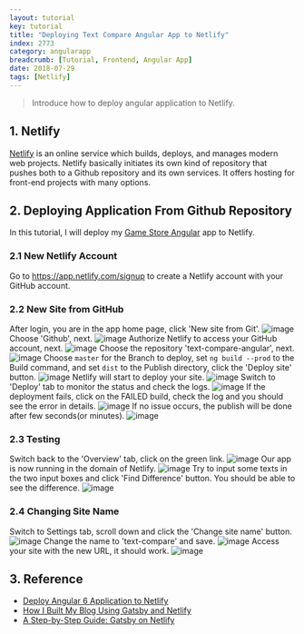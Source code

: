 ```yaml
---
layout: tutorial
key: tutorial
title: "Deploying Text Compare Angular App to Netlify"
index: 2773
category: angularapp
breadcrumb: [Tutorial, Frontend, Angular App]
date: 2018-07-29
tags: [Netlify]
---
```


> Introduce how to deploy angular application to Netlify.

## 1. Netlify
[Netlify](https://www.netlify.com/) is an online service which builds, deploys, and manages modern web projects.  Netlify basically initiates its own kind of repository that pushes both to a Github repository and its own services. It offers hosting for front-end projects with many options.

## 2. Deploying Application From Github Repository
In this tutorial, I will deploy my [Game Store Angular](https://github.com/jojozhuang/game-store-angular) app to Netlify.
### 2.1 New Netlify Account
Go to https://app.netlify.com/signup to create a Netlify account with your GitHub account.
### 2.2 New Site from GitHub
After login, you are in the app home page, click 'New site from Git'.
![image](/public/images/frontend/2773/app.png)
Choose 'Github', next.
![image](/public/images/frontend/2773/newsite.png)
Authorize Netlify to access your GitHub account, next.
![image](/public/images/frontend/2773/authorize.png)
Choose the repository 'text-compare-angular', next.
![image](/public/images/frontend/2773/repository.png)
Choose `master` for the Branch to deploy, set `ng build --prod` to the Build command, and set `dist` to the Publish directory, click the 'Deploy site' button.
![image](/public/images/frontend/2773/options.png)
Netlify will start to deploy your site.
![image](/public/images/frontend/2773/inprogress.png)
Switch to 'Deploy' tab to monitor the status and check the logs.
![image](/public/images/frontend/2773/monitor.png)
If the deployment fails, click on the FAILED build, check the log and you should see the error in details.
![image](/public/images/frontend/2773/errorlog.png)
If no issue occurs, the publish will be done after few seconds(or minutes).
![image](/public/images/frontend/2773/published.png)
### 2.3 Testing
Switch back to the 'Overview' tab, click on the green link.
![image](/public/images/frontend/2773/overview.png)
Our app is now running in the domain of Netlify.
![image](/public/images/frontend/2773/diff.png)
Try to input some texts in the two input boxes and click 'Find Difference' button. You should be able to see the difference.
![image](/public/images/frontend/2773/compare.png)
### 2.4 Changing Site Name
Switch to Settings tab, scroll down and click the 'Change site name' button.
![image](/public/images/frontend/2773/settings.png)
Change the name to 'text-compare' and save.
![image](/public/images/frontend/2773/changename.png)
Access your site with the new URL, it should work.
![image](/public/images/frontend/2773/newname.png)

## 3. Reference
* [Deploy Angular 6 Application to Netlify](https://medium.com/@geeksamu/deploy-angular-6-application-to-netlify-60b39b9df61c)
* [How I Built My Blog Using Gatsby and Netlify](https://blog.pavsidhu.com/how-i-built-my-blog-using-gatsby-and-netlify/)
* [A Step-by-Step Guide: Gatsby on Netlify](https://www.netlify.com/blog/2016/02/24/a-step-by-step-guide-gatsby-on-netlify/)
